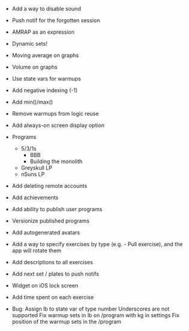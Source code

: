 - Add a way to disable sound
- Push notif for the forgotten session
- AMRAP as an expression
- Dynamic sets!
- Moving average on graphs
- Volume on graphs
- Use state vars for warmups
- Add negative indexing (-1)
- Add min()/max()
- Remove warmups from logic reuse
- Add always-on screen display option

- Programs
  - 5/3/1s
    - BBB
    - Building the monolith
  - Greyskull LP
  - nSuns LP
- Add deleting remote accounts
- Add achievements
- Add ability to publish user programs
- Versionize published programs
- Add autogenerated avatars
- Add a way to specify exercises by type (e.g. - Pull exercise), and the app will rotate them
- Add descriptions to all exercises
- Add next set / plates to push notifs
- Widget on iOS lock screen
- Add time spent on each exercise

- Bug:
  Assign lb to state var of type number
  Underscores are not supported
  Fix warmup sets in lb on /program with kg in settings
  Fix position of the warmup sets in the /program
